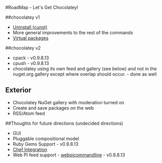 #RoadMap - Let's Get Chocolatey!

##chocolatey v1  
  
* [Uninstall (cunst)](https://github.com/ferventcoder/nugetpackages/issues/28)
* More general improvements to the rest of the commands
* [Virtual packages](https://github.com/ferventcoder/nugetpackages/issues/30)

##chocolatey v2  
  
* cpack - v0.9.8.13  
* cpush - v0.9.8.13  
* chocolatey using its own feed and gallery (see below) and not in the nuget.org gallery except where overlap should occur. - done as well  
  
## Exterior  
  
* Chocolatey NuGet gallery with moderation turned on
* Create and save packages on the web
* RSS/Atom feed

##Thoughts for future directions (undecided directions)  
  
* GUI
* Pluggable compositional model  
* Ruby Gems Support - v0.9.8.13  
* [Chef Integration](http://wiki.opscode.com/display/chef/Resources#Resources-Package)  
* Web PI feed support - [webpicommandline](http://msdn.microsoft.com/en-us/library/gg433092.aspx) - v0.9.8.13  